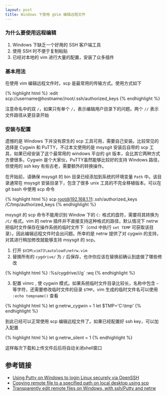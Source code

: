 ```yaml
---
layout: post
title: Windows 下使用 gVim 编辑远程文件
---
```


### 为什么要使用远程编辑

1. Windows 下缺乏一个好用的 SSH 客户端工具
2. 使用 SSH 时不便于复制粘贴
3. 已经对本地的 vim 进行大量的配置，安装了众多插件

### 基本用法

在使用 vim 编辑远程文件时，scp 是最常用的传输方式。使用方式如下

{% highlight html %}
  :edit scp://username@hostname//root/.ssh/authorized_keys 
{% endhighlight %}

注意命名中的双 `/`，如果只有单个 `/`，表示编辑用户目录下的问题。两个 `//` 表示文件路径从更目录开始

### 安装与配置

遗憾的是 Windows 下并没有原生的 scp 工具可用，需要自己安装。比较常见的选择是 Cygwin 和 PuTTY，不过本文使用的是 msysgit 安装后自带的 scp 工具，如果已经安装了这个最常用的 windows 平台的 git 版本，会比其它两种方式方便很多。Cygwin 是个大家伙，PuTTY虽然能够比较好的支持 Windows 路径，但使用的 ssh key 有些古老，需要额外的转换操作。

在开始前，请确保 msysgit 的 bin 目录已经添加到系统的环境变量 `Path` 中。该目录通常在 msysgit 安装目录下，包含了很多 unix 工具的不完全移植版本。可以在 git bash 中使用 scp 命令

{% highlight html %}
  scp root@192.168.1.11:.ssh/authorized_keys /C/tmp/authorized_keys
{% endhighlight %}

msysgit 的 scp 命令不能用识别 Window 下的 `C:` 格式的盘符，需要将其转换为 `/C/` 格式。vim 的 netrw 插件并不直接支持这种格式的路径，默认情况下 netrw 把临时文件保存在操作系统的临时文件下（cmd 中执行 `set TEMP` 可获取该目录）。因此编辑远程文件时会出问题。所幸的是 netrw 提供了对 cygwin 的支持，对其进行稍加修改就能够支持 msysgit 的 scp。

1. 打开 `$VIM\vim73\autoload\netrw.vim`
2. 替换所有的 `cygdrive/` 为 `/` 后保存，也许你应该在替换前确认到底做了哪些修改

{% highlight html %}
 :%s/cygdrive\///g` 
 :wq
{% endhighlight %}

3. 配置 vimrc , 使 cygwin 模式。如果系统临时文件目录比较长，名称中包含 `~` 等字符，还需要修改临时文件的目录 `$TMP`。vim 生成的临时文件名可以使用 `:echo tempname()` 查看

{% highlight html %}
  let g:netrw_cygwin = 1
  let $TMP='C:\tmp\'
{% endhighlight %}

到此已经可以正常使用 scp 编辑远程文件了。如果已经配置好 ssh key，可以加入配置

{% highlight html %}
  let g:netrw_silent = 1
{% endhighlight %}

这样每次下载和上传文件后后将自动关闭shell窗口

参考链接
--------
- [Using Putty on Windows to login Linux securely via OpenSSH](http://linux-sxs.org/networking/openssh.putty.html)
- [Copying remote file to a specified path on local desktop using scp](http://superuser.com/questions/291840/copying-remote-file-to-a-specified-path-on-local-desktop-using-scp)
- [Transparently edit remote files on Windows, with ssh/Putty and netrw](http://stackoverflow.com/questions/3546819/transparently-edit-remote-files-on-windows-with-ssh-putty-and-netrw)


